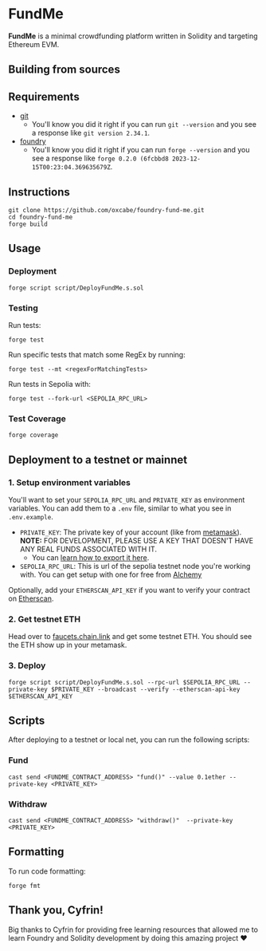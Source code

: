 # FundMe

**FundMe** is a minimal crowdfunding platform written in Solidity and targeting Ethereum EVM.

## Building from sources

## Requirements

- [git](https://git-scm.com/book/en/v2/Getting-Started-Installing-Git)
  - You'll know you did it right if you can run `git --version` and you see a response like `git version 2.34.1`.
- [foundry](https://getfoundry.sh/)
  - You'll know you did it right if you can run `forge --version` and you see a response like `forge 0.2.0 (6fcbbd8 2023-12-15T00:23:04.369635679Z`.

## Instructions

```
git clone https://github.com/oxcabe/foundry-fund-me.git
cd foundry-fund-me
forge build
```

## Usage

### Deployment

```
forge script script/DeployFundMe.s.sol
```

### Testing

Run tests:

```
forge test
```

Run specific tests that match some RegEx by running:

```
forge test --mt <regexForMatchingTests>
```

Run tests in Sepolia with:

```
forge test --fork-url <SEPOLIA_RPC_URL>
```

### Test Coverage

```
forge coverage
```

## Deployment to a testnet or mainnet

### 1. Setup environment variables

You'll want to set your `SEPOLIA_RPC_URL` and `PRIVATE_KEY` as environment variables. You can add them to a `.env` file, similar to what you see in `.env.example`.

- `PRIVATE_KEY`: The private key of your account (like from [metamask](https://metamask.io/)). **NOTE:** FOR DEVELOPMENT, PLEASE USE A KEY THAT DOESN'T HAVE ANY REAL FUNDS ASSOCIATED WITH IT.
  - You can [learn how to export it here](https://metamask.zendesk.com/hc/en-us/articles/360015289632-How-to-Export-an-Account-Private-Key).
- `SEPOLIA_RPC_URL`: This is url of the sepolia testnet node you're working with. You can get setup with one for free from [Alchemy](https://alchemy.com/?a=673c802981)

Optionally, add your `ETHERSCAN_API_KEY` if you want to verify your contract on [Etherscan](https://etherscan.io/).

### 2. Get testnet ETH

Head over to [faucets.chain.link](https://faucets.chain.link/) and get some testnet ETH. You should see the ETH show up in your metamask.

### 3. Deploy

```
forge script script/DeployFundMe.s.sol --rpc-url $SEPOLIA_RPC_URL --private-key $PRIVATE_KEY --broadcast --verify --etherscan-api-key $ETHERSCAN_API_KEY
```

## Scripts

After deploying to a testnet or local net, you can run the following scripts:

### Fund
```
cast send <FUNDME_CONTRACT_ADDRESS> "fund()" --value 0.1ether --private-key <PRIVATE_KEY>
```

### Withdraw

```
cast send <FUNDME_CONTRACT_ADDRESS> "withdraw()"  --private-key <PRIVATE_KEY>
```

## Formatting


To run code formatting:
```
forge fmt
```


## Thank you, Cyfrin!

Big thanks to Cyfrin for providing free learning resources that allowed me 
to learn Foundry and Solidity development by doing this amazing project ❤️